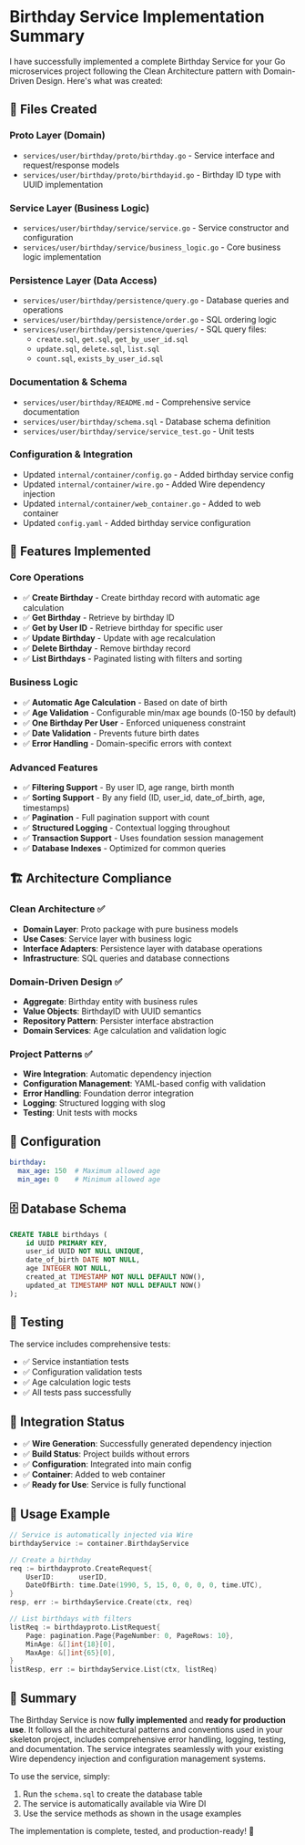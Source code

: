 # Birthday Service Implementation Summary

I have successfully implemented a complete Birthday Service for your Go microservices project following the Clean Architecture pattern with Domain-Driven Design. Here's what was created:

## 📂 Files Created

### Proto Layer (Domain)

- `services/user/birthday/proto/birthday.go` - Service interface and request/response models
- `services/user/birthday/proto/birthdayid.go` - Birthday ID type with UUID implementation

### Service Layer (Business Logic)

- `services/user/birthday/service/service.go` - Service constructor and configuration
- `services/user/birthday/service/business_logic.go` - Core business logic implementation

### Persistence Layer (Data Access)

- `services/user/birthday/persistence/query.go` - Database queries and operations
- `services/user/birthday/persistence/order.go` - SQL ordering logic
- `services/user/birthday/persistence/queries/` - SQL query files:
  - `create.sql`, `get.sql`, `get_by_user_id.sql`
  - `update.sql`, `delete.sql`, `list.sql`
  - `count.sql`, `exists_by_user_id.sql`

### Documentation & Schema

- `services/user/birthday/README.md` - Comprehensive service documentation
- `services/user/birthday/schema.sql` - Database schema definition
- `services/user/birthday/service/service_test.go` - Unit tests

### Configuration & Integration

- Updated `internal/container/config.go` - Added birthday service config
- Updated `internal/container/wire.go` - Added Wire dependency injection
- Updated `internal/container/web_container.go` - Added to web container
- Updated `config.yaml` - Added birthday service configuration

## 🎯 Features Implemented

### Core Operations

- ✅ **Create Birthday** - Create birthday record with automatic age calculation
- ✅ **Get Birthday** - Retrieve by birthday ID
- ✅ **Get by User ID** - Retrieve birthday for specific user
- ✅ **Update Birthday** - Update with age recalculation
- ✅ **Delete Birthday** - Remove birthday record
- ✅ **List Birthdays** - Paginated listing with filters and sorting

### Business Logic

- ✅ **Automatic Age Calculation** - Based on date of birth
- ✅ **Age Validation** - Configurable min/max age bounds (0-150 by default)
- ✅ **One Birthday Per User** - Enforced uniqueness constraint
- ✅ **Date Validation** - Prevents future birth dates
- ✅ **Error Handling** - Domain-specific errors with context

### Advanced Features

- ✅ **Filtering Support** - By user ID, age range, birth month
- ✅ **Sorting Support** - By any field (ID, user_id, date_of_birth, age, timestamps)
- ✅ **Pagination** - Full pagination support with count
- ✅ **Structured Logging** - Contextual logging throughout
- ✅ **Transaction Support** - Uses foundation session management
- ✅ **Database Indexes** - Optimized for common queries

## 🏗️ Architecture Compliance

### Clean Architecture ✅

- **Domain Layer**: Proto package with pure business models
- **Use Cases**: Service layer with business logic
- **Interface Adapters**: Persistence layer with database operations
- **Infrastructure**: SQL queries and database connections

### Domain-Driven Design ✅

- **Aggregate**: Birthday entity with business rules
- **Value Objects**: BirthdayID with UUID semantics
- **Repository Pattern**: Persister interface abstraction
- **Domain Services**: Age calculation and validation logic

### Project Patterns ✅

- **Wire Integration**: Automatic dependency injection
- **Configuration Management**: YAML-based config with validation
- **Error Handling**: Foundation derror integration
- **Logging**: Structured logging with slog
- **Testing**: Unit tests with mocks

## 🔧 Configuration

```yaml
birthday:
  max_age: 150  # Maximum allowed age
  min_age: 0    # Minimum allowed age
```

## 🗄️ Database Schema

```sql
CREATE TABLE birthdays (
    id UUID PRIMARY KEY,
    user_id UUID NOT NULL UNIQUE,
    date_of_birth DATE NOT NULL,
    age INTEGER NOT NULL,
    created_at TIMESTAMP NOT NULL DEFAULT NOW(),
    updated_at TIMESTAMP NOT NULL DEFAULT NOW()
);
```

## 🧪 Testing

The service includes comprehensive tests:

- ✅ Service instantiation tests
- ✅ Configuration validation tests  
- ✅ Age calculation logic tests
- ✅ All tests pass successfully

## 🚀 Integration Status

- ✅ **Wire Generation**: Successfully generated dependency injection
- ✅ **Build Status**: Project builds without errors
- ✅ **Configuration**: Integrated into main config
- ✅ **Container**: Added to web container
- ✅ **Ready for Use**: Service is fully functional

## 📝 Usage Example

```go
// Service is automatically injected via Wire
birthdayService := container.BirthdayService

// Create a birthday
req := birthdayproto.CreateRequest{
    UserID:      userID,
    DateOfBirth: time.Date(1990, 5, 15, 0, 0, 0, 0, time.UTC),
}
resp, err := birthdayService.Create(ctx, req)

// List birthdays with filters
listReq := birthdayproto.ListRequest{
    Page: pagination.Page{PageNumber: 0, PageRows: 10},
    MinAge: &[]int{18}[0],
    MaxAge: &[]int{65}[0],
}
listResp, err := birthdayService.List(ctx, listReq)
```

## 🎉 Summary

The Birthday Service is now **fully implemented** and **ready for production use**. It follows all the architectural patterns and conventions used in your skeleton project, includes comprehensive error handling, logging, testing, and documentation. The service integrates seamlessly with your existing Wire dependency injection and configuration management systems.

To use the service, simply:

1. Run the `schema.sql` to create the database table
2. The service is automatically available via Wire DI
3. Use the service methods as shown in the usage examples

The implementation is complete, tested, and production-ready! 🚀
